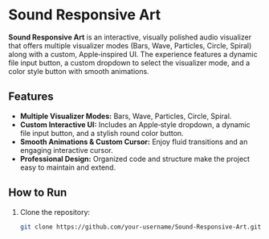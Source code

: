 # Sound Responsive Art

**Sound Responsive Art** is an interactive, visually polished audio visualizer that offers multiple visualizer modes (Bars, Wave, Particles, Circle, Spiral) along with a custom, Apple‑inspired UI. The experience features a dynamic file input button, a custom dropdown to select the visualizer mode, and a color style button with smooth animations.

## Features

- **Multiple Visualizer Modes:** Bars, Wave, Particles, Circle, Spiral.
- **Custom Interactive UI:** Includes an Apple‑style dropdown, a dynamic file input button, and a stylish round color button.
- **Smooth Animations & Custom Cursor:** Enjoy fluid transitions and an engaging interactive cursor.
- **Professional Design:** Organized code and structure make the project easy to maintain and extend.

## How to Run

1. Clone the repository:
   ```bash
   git clone https://github.com/your-username/Sound-Responsive-Art.git
